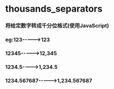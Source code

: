 # thousands_separators
### 将给定数字转成千分位格式(使用JavaScript)
### eg:123----->123
### 12345----->12,345
### 1234.5---->1,234.5
### 1234.567687----->1,234.567687
